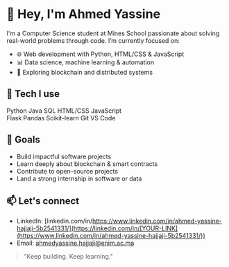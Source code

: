 # 👋 Hey, I'm Ahmed Yassine

I'm a Computer Science student at Mines School passionate about solving real-world problems through code. I’m currently focused on:

- 🌐 Web development with Python, HTML/CSS & JavaScript
- 📊 Data science, machine learning & automation
- 🧠 Exploring blockchain and distributed systems

## 🚀 Tech I use
Python Java SQL HTML/CSS JavaScript  
Flask Pandas Scikit-learn Git VS Code

## 🎯 Goals
- Build impactful software projects
- Learn deeply about blockchain & smart contracts
- Contribute to open-source projects
- Land a strong internship in software or data

## 📫 Let's connect
- LinkedIn: [linkedin.com/in/https://www.linkedin.com/in/ahmed-yassine-hajjaji-5b2541331/](https://linkedin.com/in/[YOUR-LINK](https://www.linkedin.com/in/ahmed-yassine-hajjaji-5b2541331/))
- Email: ahmedyassine.hajjaji@enim.ac.ma 

> "Keep building. Keep learning."
